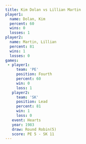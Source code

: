 ```yaml
---
title: Kim Dolan vs Lillian Martin
player1:               
  name: Dolan, Kim     
  percent: 60          
  wins: 0              
  losses: 1            
player2:               
  name: Martin, Lillian
  percent: 81          
  wins: 1              
  losses: 0            
games:
 - player1:          
     team: 'PE'      
     position: Fourth
     percent: 60     
     win: 0          
     loss: 1         
   player2:        
     team: 'SK'    
     position: Lead
     percent: 81   
     win: 1        
     loss: 0       
   event: Hearts       
   year: 1983          
   draw: Round Robin(5)
   score: PE 5 - SK 11 
---
```

